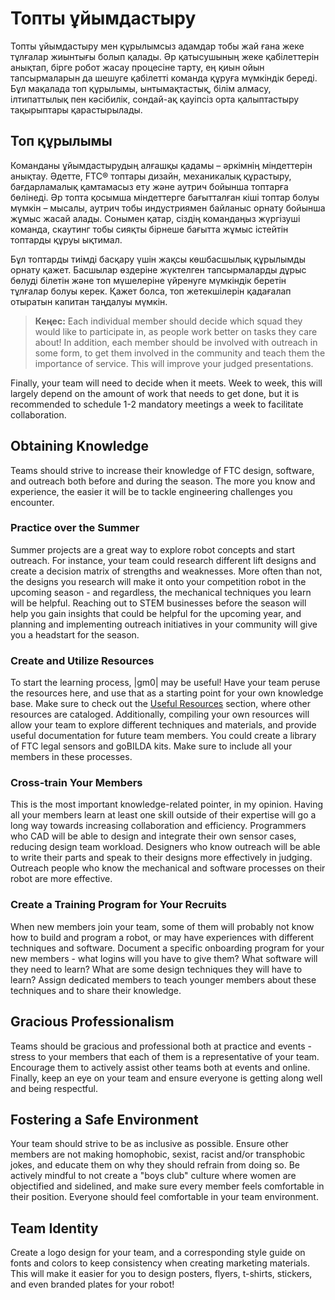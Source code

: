 # Топты ұйымдастыру

Топты ұйымдастыру мен құрылымсыз адамдар тобы жай ғана жеке тұлғалар жиынтығы болып қалады. Әр қатысушының жеке қабілеттерін анықтап, бірге робот жасау процесіне тарту, ең қиын ойын тапсырмаларын да шешуге қабілетті команда құруға мүмкіндік береді. Бұл мақалада топ құрылымы, ынтымақтастық, білім алмасу, ілтипаттылық пен кәсібилік, сондай-ақ қауіпсіз орта қалыптастыру тақырыптары қарастырылады.

## Топ құрылымы

Команданы ұйымдастырудың алғашқы қадамы – әркімнің міндеттерін анықтау. Әдетте, FTC® топтары дизайн, механикалық құрастыру, бағдарламалық қамтамасыз ету және аутрич бойынша топтарға бөлінеді. Әр топта қосымша міндеттерге бағытталған кіші топтар болуы мүмкін – мысалы, аутрич тобы индустриямен байланыс орнату бойынша жұмыс жасай алады. Сонымен қатар, сіздің командаңыз жүргізуші команда, скаутинг тобы сияқты бірнеше бағытта жұмыс істейтін топтарды құруы ықтимал.

Бұл топтарды тиімді басқару үшін жақсы көшбасшылық құрылымды орнату қажет. Басшылар өздеріне жүктелген тапсырмаларды дұрыс бөлуді білетін және топ мүшелеріне үйренуге мүмкіндік беретін тұлғалар болуы керек. Қажет болса, топ жетекшілерін қадағалап отыратын капитан таңдалуы мүмкін.

> **Кеңес:** Each individual member should decide which squad they would like to participate in, as people work better on tasks they care about! In addition, each member should be involved with outreach in some form, to get them involved in the community and teach them the importance of service. This will improve your judged presentations.

Finally, your team will need to decide when it meets. Week to week, this will largely depend on the amount of work that needs to get done, but it is recommended to schedule 1-2 mandatory meetings a week to facilitate collaboration.

## Obtaining Knowledge

Teams should strive to increase their knowledge of FTC design, software, and outreach both before and during the season. The more you know and experience, the easier it will be to tackle engineering challenges you encounter.

### Practice over the Summer

Summer projects are a great way to explore robot concepts and start outreach. For instance, your team could research different lift designs and create a decision matrix of strengths and weaknesses. More often than not, the designs you research will make it onto your competition robot in the upcoming season - and regardless, the mechanical techniques you learn will be helpful. Reaching out to STEM businesses before the season will help you gain insights that could be helpful for the upcoming year, and planning and implementing outreach initiatives in your community will give you a headstart for the season.

### Create and Utilize Resources

To start the learning process, |gm0| may be useful! Have your team peruse the resources here, and use that as a starting point for your own knowledge base. Make sure to check out the [Useful Resources](en/docs/ftc/useful-resources.md) section, where other resources are cataloged. Additionally, compiling your own resources will allow your team to explore different techniques and materials, and provide useful documentation for future team members. You could create a library of FTC legal sensors and goBILDA kits. Make sure to include all your members in these processes.

### Cross-train Your Members

This is the most important knowledge-related pointer, in my opinion. Having all your members learn at least one skill outside of their expertise will go a long way towards increasing collaboration and efficiency. Programmers who CAD will be able to design and integrate their own sensor cases, reducing design team workload. Designers who know outreach will be able to write their parts and speak to their designs more effectively in judging. Outreach people who know the mechanical and software processes on their robot are more effective.

### Create a Training Program for Your Recruits

When new members join your team, some of them will probably not know how to build and program a robot, or may have experiences with different techniques and software. Document a specific onboarding program for your new members - what logins will you have to give them? What software will they need to learn? What are some design techniques they will have to learn? Assign dedicated members to teach younger members about these techniques and to share their knowledge.

## Gracious Professionalism

Teams should be gracious and professional both at practice and events - stress to your members that each of them is a representative of your team. Encourage them to actively assist other teams both at events and online. Finally, keep an eye on your team and ensure everyone is getting along well and being respectful.

## Fostering a Safe Environment

Your team should strive to be as inclusive as possible. Ensure other members are not making homophobic, sexist, racist and/or transphobic jokes, and educate them on why they should refrain from doing so. Be actively mindful to not create a "boys club" culture where women are objectified and sidelined, and make sure every member feels comfortable in their position. Everyone should feel comfortable in your team environment.

## Team Identity

Create a logo design for your team, and a corresponding style guide on fonts and colors to keep consistency when creating marketing materials. This will make it easier for you to design posters, flyers, t-shirts, stickers, and even branded plates for your robot!
